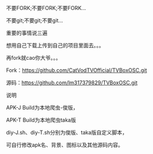 不要FORK;不要FORK;不要FORK...

不要git;不要git;不要git...

重要的事情说三遍

想用自己下载上传到自己的项目里面去。。。

再fork就cao你大爷。。。






Fork：https://github.com/CatVodTVOfficial/TVBoxOSC.git

源码：https://github.com/lm317379829/TVBoxOSC.git

说明

APK-J Build为本地爬虫-俊版，

APK-T Build为本地爬虫taka版 

diy-J.sh、diy-T.sh分别为俊版、taka版自定义脚本，

可自行修改apk名、背景、图标以及其他源码内容。
